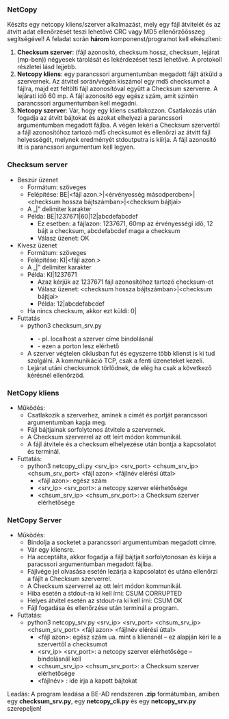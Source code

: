 ### NetCopy

Készíts egy netcopy kliens/szerver alkalmazást, mely egy fájl átvitelét és az átvitt adat ellenőrzését teszi lehetővé CRC vagy MD5 ellenőrzőösszeg segítségével! A feladat során **három** komponenst/programot kell elkészíteni:

1.  **Checksum szerver**: (fájl azonosító, checksum hossz, checksum, lejárat (mp-ben)) négyesek tárolását és lekérdezését teszi lehetővé. A protokoll részletei lásd lejjebb.
2.  **Netcopy kliens**: egy parancssori argumentumban megadott fájlt átküld a szervernek. Az átvitel során/végén kiszámol egy md5 checksumot a fájlra, majd ezt feltölti fájl azonosítóval együtt a Checksum szerverre. A lejárati idő 60 mp. A fájl azonosító egy egész szám, amit szintén parancssori argumentumban kell megadni.
3.  **Netcopy szerver**: Vár, hogy egy kliens csatlakozzon. Csatlakozás után fogadja az átvitt bájtokat és azokat elhelyezi a parancssori argumentumban megadott fájlba. A végén lekéri a Checksum szervertől a fájl azonosítóhoz tartozó md5 checksumot és ellenőrzi az átvitt fájl helyességét, melynek eredményét stdoutputra is kiírja. A fájl azonosító itt is parancssori argumentum kell legyen.

### Checksum server

*   Beszúr üzenet
    *   Formátum: szöveges
    *   Felépítése: BE|<fájl azon.>|<érvényesség másodpercben>|<checksum hossza bájtszámban>|<checksum bájtjai>
    *   A „|” delimiter karakter
    *   Példa: BE|1237671|60|12|abcdefabcdef
        *   Ez esetben: a fájlazon: 1237671, 60mp az érvényességi idő, 12 bájt a checksum, abcdefabcdef maga a checksum
        *   Válasz üzenet: OK
*   Kivesz üzenet
    *   Formátum: szöveges
    *   Felépítése: KI|<fájl azon.>
    *   A „|” delimiter karakter
    *   Példa: KI|1237671
        *   Azaz kérjük az 1237671 fájl azonosítóhoz tartozó checksum-ot
        *   Válasz üzenet: <checksum hossza bájtszámban>|<checksum bájtjai>
        *   Példa: 12|abcdefabcdef
    *   Ha nincs checksum, akkor ezt küldi: 0|
*   Futtatás
    *   python3 checksum_srv.py <ip> <port>
        *   <ip> - pl. localhost a szerver címe bindolásnál
        *   <port> - ezen a porton lesz elérhető
    *   A szerver végtelen ciklusban fut és egyszerre több klienst is ki tud szolgálni. A kommunikáció TCP, csak a fenti üzeneteket kezeli.
    *   Lejárat utáni checksumok törlődnek, de elég ha csak a következő kérésnél ellenőrzöd.

### NetCopy kliens

*   Működés:
    *   Csatlakozik a szerverhez, aminek a címét és portját parancssori argumentumban kapja meg.
    *   Fájl bájtjainak sorfolytonos átvitele a szervernek.
    *   A Checksum szerverrel az ott leírt módon kommunikál.
    *   A fájl átvitele és a checksum elhelyezése után bontja a kapcsolatot és terminál.
*   Futtatás:
    *   python3 netcopy_cli.py <srv_ip> <srv_port> <chsum_srv_ip> <chsum_srv_port> <fájl azon> <fájlnév elérési úttal>
        *   <fájl azon>: egész szám
        *   <srv_ip> <srv_port>: a netcopy szerver elérhetősége
        *   <chsum_srv_ip> <chsum_srv_port>: a Checksum szerver elérhetősége

### NetCopy Server

*   Működés:
    *   Bindolja a socketet a parancssori argumentumban megadott címre.
    *   Vár egy kliensre.
    *   Ha acceptálta, akkor fogadja a fájl bájtjait sorfolytonosan és kiírja a paracssori argumentumban megadott fájlba.
    *   Fájlvége jel olvasása esetén lezárja a kapcsolatot és utána ellenőrzi a fájlt a Checksum szerverrel.
    *   A Checksum szerverrel az ott leírt módon kommunikál.
    *   Hiba esetén a stdout-ra ki kell írni: CSUM CORRUPTED
    *   Helyes átvitel esetén az stdout-ra ki kell írni: CSUM OK
    *   Fájl fogadása és ellenőrzése után terminál a program.
*   Futtatás:
    *   python3 netcopy_srv.py <srv_ip> <srv_port> <chsum_srv_ip> <chsum_srv_port> <fájl azon> <fájlnév elérési úttal>
        *   <fájl azon>: egész szám ua. mint a kliensnél – ez alapján kéri le a szervertől a checksumot
        *   <srv_ip> <srv_port>: a netcopy szerver elérhetősége – bindolásnál kell
        *   <chsum_srv_ip> <chsum_srv_port>: a Checksum szerver elérhetősége
        *   <fájlnév> : ide írja a kapott bájtokat

Leadás: A program leadása a BE-AD rendszeren **.zip** formátumban, amiben egy **checksum_srv.py**, egy **netcopy_cli.py** és egy **netcopy_srv.py** szerepeljen!
